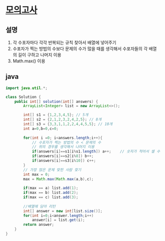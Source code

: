 # [모의고사](https://programmers.co.kr/learn/courses/30/lessons/42840)

## 설명
1. 각 수포자마다 각각 반복되는 규칙 찾아서 배열에 넣어주기
2. 수포자가 찍는 방법의 수보다 문제의 수가 많을 때를 생각해서 수포자들의 각 배열의 길이 구하고 나머지 이용
3. Math.max() 이용


## java
``` java
import java.util.*;

class Solution {
    public int[] solution(int[] answers) {
        ArrayList<Integer> list = new ArrayList<>();

        int[] s1 = {1,2,3,4,5}; // 5개
        int[] s2 = {2,1,2,3,2,4,2,5}; // 8개
        int[] s3 = {3,3,1,1,2,2,4,4,5,5}; // 10개
        int a=0,b=0,c=0;
        
        for(int i =0; i<answers.length;i++){
            // 수포자가 찍는 방법의 수 < 문제의 수
            // 위의 경우를 생각해서 나머지 이용
            if(answers[i]==s1[i%s1.length]) a++;    // 숫자가 적어서 셀 수 있지만 굳이 안 세고 length 쓰면 됨
            if(answers[i]==s2[i%8]) b++;
            if(answers[i]==s3[i%10]) c++;
        }
        // 가장 많은 문제 맞힌 사람 찾기
        int max = 0;
        max = Math.max(Math.max(a,b),c);
        
        if(max == a) list.add(1);
        if(max == b) list.add(2);
        if(max == c) list.add(3);
        
        //배열에 담아 리턴
        int[] answer = new int[list.size()];
        for(int i=0;i<answer.length;i++)
            answer[i] = list.get(i);
        return answer;
    }
}
```